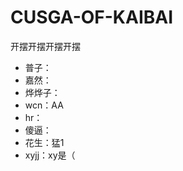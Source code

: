 <!--
 * @Author: your name
 * @Date: 2022-02-06 11:37:27
 * @LastEditTime: 2022-02-06 12:31:07
 * @LastEditors: Please set LastEditors
 * @Description: 打开koroFileHeader查看配置 进行设置: https://github.com/OBKoro1/koro1FileHeader/wiki/%E9%85%8D%E7%BD%AE
 * @FilePath: \CUSGA-OF-KAIBAI\README.md
-->
# CUSGA-OF-KAIBAI
开摆开摆开摆开摆
- 普子：
- 嘉然：
- 烨烨子：
- wcn：AA
- hr：
- 傻逼：
- 花生：猛1
- xyjj：xy是（
